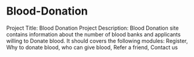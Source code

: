 # Blood-Donation
Project Title: Blood Donation Project Description:
Blood Donation site contains information about the number of blood banks and applicants willing to Donate blood.
It should covers the following modules:
Register, Why to donate blood, who can give blood, Refer a friend, Contact us
